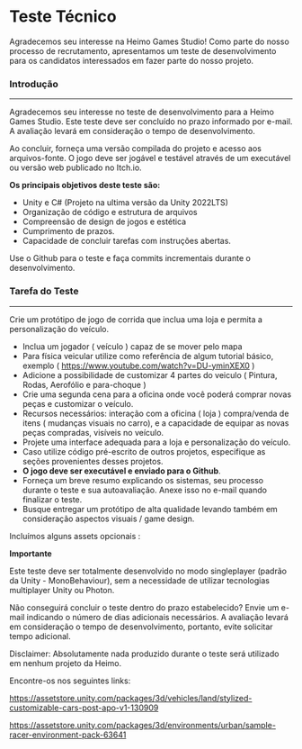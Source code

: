 # Teste Técnico

Agradecemos seu interesse na Heimo Games Studio! Como parte do nosso processo de recrutamento, apresentamos um teste de desenvolvimento para os candidatos interessados em fazer parte do nosso projeto. 

### **Introdução**

---

Agradecemos seu interesse no teste de desenvolvimento para a Heimo Games Studio. Este teste deve ser concluído no prazo informado por e-mail. A avaliação levará em consideração o tempo de desenvolvimento.

Ao concluir, forneça uma versão compilada do projeto e acesso aos arquivos-fonte. O jogo deve ser jogável e testável através de um executável ou versão web publicado no Itch.io.

**Os principais objetivos deste teste são:**

- Unity e C# (Projeto na ultima versão da Unity 2022LTS)
- Organização de código e estrutura de arquivos
- Compreensão de design de jogos e estética
- Cumprimento de prazos.
- Capacidade de concluir tarefas com instruções abertas.

Use o Github para o teste e faça commits incrementais durante o desenvolvimento.

### **Tarefa do Teste**

---

Crie um protótipo de jogo de corrida que inclua uma loja e permita a personalização do veículo. 

- Inclua um jogador ( veículo ) capaz de se mover pelo mapa
- Para física veicular utilize como referência de algum tutorial básico, exemplo ( https://www.youtube.com/watch?v=DU-yminXEX0 )
- Adicione a possibilidade de customizar 4 partes do veiculo ( Pintura, Rodas, Aerofólio e para-choque  )
- Crie uma segunda cena para a oficina onde você poderá comprar novas peças e customizar o veículo.
- Recursos necessários: interação com a oficina ( loja ) compra/venda de itens ( mudanças visuais no carro), e a capacidade de equipar as novas peças compradas, visíveis no veículo.
- Projete uma interface adequada para a loja e personalização do veículo.
- Caso utilize código pré-escrito de outros projetos, especifique as seções provenientes desses projetos.
- **O jogo deve ser executável e enviado para o Github**.
- Forneça um breve resumo explicando os sistemas, seu processo durante o teste e sua autoavaliação. Anexe isso no e-mail quando finalizar o teste.
- Busque entregar um protótipo de alta qualidade levando também em consideração aspectos visuais / game design.

Incluímos alguns assets opcionais :

**Importante**

Este teste deve ser totalmente desenvolvido no modo singleplayer (padrão da Unity - MonoBehaviour), sem a necessidade de utilizar tecnologias multiplayer Unity ou Photon.

Não conseguirá concluir o teste dentro do prazo estabelecido? Envie um e-mail indicando o número de dias adicionais necessários. A avaliação levará em consideração o tempo de desenvolvimento, portanto, evite solicitar tempo adicional. 

Disclaimer: Absolutamente nada produzido durante o teste será utilizado em nenhum projeto da Heimo. 

Encontre-os nos seguintes links:

https://assetstore.unity.com/packages/3d/vehicles/land/stylized-customizable-cars-post-apo-v1-130909

https://assetstore.unity.com/packages/3d/environments/urban/sample-racer-environment-pack-63641

